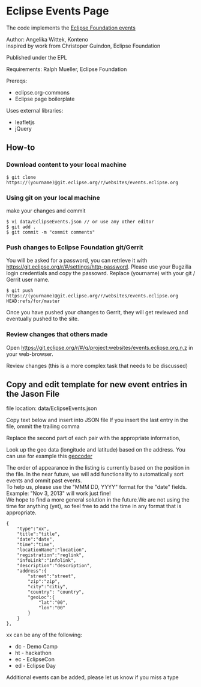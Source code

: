 # Eclipse Events Page

The code implements the [Eclipse Foundation events](http://events.eclipse.org)

Author: Angelika Wittek, Konteno <br>
inspired by work from Christoper Guindon, Eclipse Foundation

Published under the EPL

Requirements: Ralph Mueller, Eclipse Foundation

Prereqs:

* eclipse.org-commons
* Eclipse page boilerplate

Uses external libraries:

* leafletjs
* jQuery

## How-to

### Download content to your local machine

    $ git clone https://(yourname)@git.eclipse.org/r/websites/events.eclipse.org

### Using git on your local machine

make your changes and commit <br>

    $ vi data/EclipseEvents.json // or use any other editor
    $ git add .
    $ git commit -m "commit comments"

### Push changes to Eclipse Foundation git/Gerrit
You will be asked for a password, you can retrieve it with https://git.eclipse.org/r/#/settings/http-password. Please use your Bugzilla login credentials and copy the passowrd. Replace (yourname) with your git / Gerrit user name.

    $ git push https://(yourname)@git.eclipse.org/r/websites/events.eclipse.org HEAD:refs/for/master

Once you have pushed your changes to Gerrit, they will get reviewed and eventually pushed to the site. 

### Review changes that others made

Open https://git.eclipse.org/r/#/q/project:websites/events.eclipse.org,n,z in your web-browser. 

Review changes (this is a more complex task that needs to be discussed)

## Copy and edit template for new event entries in the Jason File

file location: data/EclipseEvents.json

Copy text below and insert into JSON file 
If you insert the last entry in the file, ommit the trailing comma

Replace the second part of each pair with the appropriate information, 

Look up the geo data (longitude and latitude) based on the address. You can use for example this [geocoder](http://www.gpsvisualizer.com/geocode)

The order of appearance in the listing is currently based on the position in the file. In the near future, we will add functionality to automatically sort events and ommit past events. <br>
To help us, please use the "MMM DD, YYYY" format for the "date" fields. Example: "Nov 3, 2013" will work just fine! <br>
We hope to find a more general solution in the future.We are not using the time for anything (yet), so feel free to add the time in any format that is appropriate.


    {
        "type":"xx",
	    "title":"title",
        "date":"date",
        "time":"time",
        "locationName":"location",
        "registration":"reglink",
        "infoLink":"infolink",
        "description":"description",
        "address":{
            "street":"street",
            "zip":"zip",
            "city":"citiy",
            "country": "country",
            "geoLoc":{
                "lat":"00",
                "lon":"00"
            }
        }
    },

xx can be any of the following:

* dc - Demo Camp
* ht - hackathon
* ec - EclipseCon
* ed - Eclipse Day

Additional events can be added, please let us know if you miss a type

